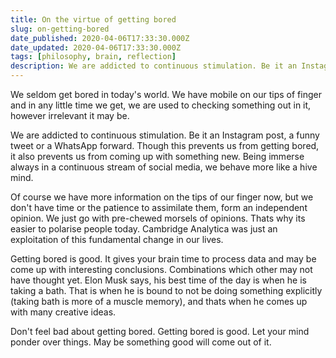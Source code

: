 ```yaml
---
title: On the virtue of getting bored
slug: on-getting-bored
date_published: 2020-04-06T17:33:30.000Z
date_updated: 2020-04-06T17:33:30.000Z
tags: [philosophy, brain, reflection]
description: We are addicted to continuous stimulation. Be it an Instagram post, a funny tweet or a WhatsApp forward. Though this prevents us from getting bored, it also prevents us from coming up with something new.
---
```


We seldom get bored in today's world. We have mobile on our tips of finger and in any little time we get, we are used to checking something out in it, however irrelevant it may be.

We are addicted to continuous stimulation. Be it an Instagram post, a funny tweet or a WhatsApp forward. Though this prevents us from getting bored, it also prevents us from coming up with something new. Being immerse always in a continuous stream of social media, we behave more like a hive mind. 

Of course we have more information on the tips of our finger now, but we don't have time or the patience to assimilate them, form an independent opinion. We just go with pre-chewed morsels of opinions. Thats why its easier to polarise people today. Cambridge Analytica was just an exploitation of this fundamental change in our lives.

Getting bored is good. It gives your brain time to process data and may be come up with interesting conclusions. Combinations which other may not have thought yet. Elon Musk says, his best time of the day is when he is taking a bath. That is when he is bound to not be doing something explicitly (taking bath is more of a muscle memory), and thats when he comes up with many creative ideas.

Don't feel bad about getting bored. Getting bored is good. Let your mind ponder over things. May be something good will come out of it.

